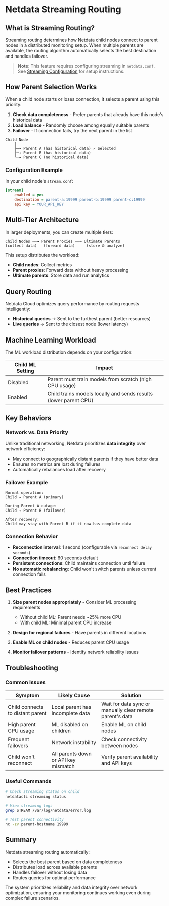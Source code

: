 # Netdata Streaming Routing

## What is Streaming Routing?

Streaming routing determines how Netdata child nodes connect to parent nodes in a distributed monitoring setup. When multiple parents are available, the routing algorithm automatically selects the best destination and handles failover.

> **Note**: This feature requires configuring streaming in `netdata.conf`. See [Streaming Configuration](https://learn.netdata.cloud/docs/streaming) for setup instructions.

## How Parent Selection Works

When a child node starts or loses connection, it selects a parent using this priority:

1. **Check data completeness** - Prefer parents that already have this node's historical data
2. **Load balance** - Randomly choose among equally suitable parents
3. **Failover** - If connection fails, try the next parent in the list

```
Child Node
    │
    ├─→ Parent A (has historical data) ✓ Selected
    ├─→ Parent B (has historical data)
    └─→ Parent C (no historical data)
```

### Configuration Example

In your child node's `stream.conf`:
```ini
[stream]
    enabled = yes
    destination = parent-a:19999 parent-b:19999 parent-c:19999
    api key = YOUR_API_KEY
```

## Multi-Tier Architecture

In larger deployments, you can create multiple tiers:

```
Child Nodes ──→ Parent Proxies ──→ Ultimate Parents
(collect data)   (forward data)     (store & analyze)
```

This setup distributes the workload:
- **Child nodes**: Collect metrics
- **Parent proxies**: Forward data without heavy processing
- **Ultimate parents**: Store data and run analytics

## Query Routing

Netdata Cloud optimizes query performance by routing requests intelligently:

- **Historical queries** → Sent to the furthest parent (better resources)
- **Live queries** → Sent to the closest node (lower latency)

## Machine Learning Workload

The ML workload distribution depends on your configuration:

| Child ML Setting | Impact |
|-----------------|---------|
| Disabled | Parent must train models from scratch (high CPU usage) |
| Enabled | Child trains models locally and sends results (lower parent CPU) |

## Key Behaviors

### Network vs. Data Priority

Unlike traditional networking, Netdata prioritizes **data integrity** over network efficiency:

- May connect to geographically distant parents if they have better data
- Ensures no metrics are lost during failures
- Automatically rebalances load after recovery

### Failover Example

```
Normal operation:
Child → Parent A (primary)

During Parent A outage:
Child → Parent B (failover)

After recovery:
Child may stay with Parent B if it now has complete data
```

### Connection Behavior

- **Reconnection interval**: 1 second (configurable via `reconnect delay seconds`)
- **Connection timeout**: 60 seconds default
- **Persistent connections**: Child maintains connection until failure
- **No automatic rebalancing**: Child won't switch parents unless current connection fails

## Best Practices

1. **Size parent nodes appropriately** - Consider ML processing requirements
   - Without child ML: Parent needs ~25% more CPU
   - With child ML: Minimal parent CPU increase

2. **Design for regional failures** - Have parents in different locations
3. **Enable ML on child nodes** - Reduces parent CPU usage
4. **Monitor failover patterns** - Identify network reliability issues

## Troubleshooting

### Common Issues

| Symptom | Likely Cause | Solution |
|---------|--------------|----------|
| Child connects to distant parent | Local parent has incomplete data | Wait for data sync or manually clear remote parent's data |
| High parent CPU usage | ML disabled on children | Enable ML on child nodes |
| Frequent failovers | Network instability | Check connectivity between nodes |
| Child won't reconnect | All parents down or API key mismatch | Verify parent availability and API keys |

### Useful Commands

```bash
# Check streaming status on child
netdatacli streaming status

# View streaming logs
grep STREAM /var/log/netdata/error.log

# Test parent connectivity
nc -zv parent-hostname 19999
```

## Summary

Netdata streaming routing automatically:
- Selects the best parent based on data completeness
- Distributes load across available parents
- Handles failover without losing data
- Routes queries for optimal performance

The system prioritizes reliability and data integrity over network optimization, ensuring your monitoring continues working even during complex failure scenarios.
